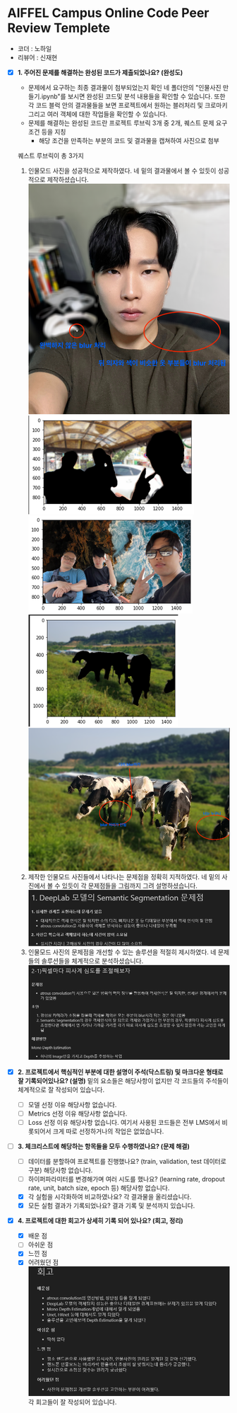 # AIFFEL Campus Online Code Peer Review Templete
- 코더 : 노하일
- 리뷰어 : 신재현

- [X]  **1. 주어진 문제를 해결하는 완성된 코드가 제출되었나요? (완성도)**
    - 문제에서 요구하는 최종 결과물이 첨부되었는지 확인
    네 폴더안의 "인물사진 만들기.ipynb"를 보시면 완성된 코드및 분석 내용들을 확인할 수 있습니다.
    또한 각 코드 블럭 안의 결과물들을 보면 프로젝트에서 원하는 블러처리 및 크로마키 그리고 여러 객체에 대한 작업들을 확인할 수 있습니다.
    - 문제를 해결하는 완성된 코드란 프로젝트 루브릭 3개 중 2개, 
    퀘스트 문제 요구조건 등을 지칭
        - 해당 조건을 만족하는 부분의 코드 및 결과물을 캡쳐하여 사진으로 첨부

    퀘스트 루브릭이 총 3가지
    1. 인물모드 사진을 성공적으로 제작하였다.
    네 밑의 결과물에서 볼 수 있듯이 성공적으로 제작하셨습니다.
    ![결과물](img/작업1.png)
    ![결과물](img/작업2.png)
    ![결과물](img/작업3.png)
    ![결과물](img/작업4.png)
    ![결과물](img/작업5.png)
    2. 제작한 인물모드 사진들에서 나타나는 문제점을 정확히 지적하였다.
    네 밑의 사진에서 볼 수 있듯이 각 문제점들을 그림까지 그려 설명하셨습니다.
    ![문제점](img/문제점.png)
    3. 인물모드 사진의 문제점을 개선할 수 있는 솔루션을 적절히 제시하였다.
    네 문제들의 솔루션들을 체계적으로 분석하셨습니다.
    ![솔루션](img/해결방안.png)

- [X]  **2. 프로젝트에서 핵심적인 부분에 대한 설명이 주석(닥스트링) 및 마크다운 형태로 잘 기록되어있나요? (설명)**
밑의 요소들은 해당사항이 없지만 각 코드들의 주석들이 체계적으로 잘 작성되어 있습니다.
    - [ ]  모델 선정 이유
    해당사항 없습니다.
    - [ ]  Metrics 선정 이유
    해당사항 없습니다.
    - [ ]  Loss 선정 이유
    해당사항 없습니다.
    여기서 사용된 코드들은 전부 LMS에서 비롯되어서 크게 따로 선정하거나의 작업은 없었습니다.

- [ ]  **3. 체크리스트에 해당하는 항목들을 모두 수행하였나요? (문제 해결)**
    - [ ]  데이터를 분할하여 프로젝트를 진행했나요? (train, validation, test 데이터로 구분)
    해당사항 없습니다.
    - [ ]  하이퍼파라미터를 변경해가며 여러 시도를 했나요? (learning rate, dropout rate, unit, batch size, epoch 등)
    해당사항 없습니다.
    - [X]  각 실험을 시각화하여 비교하였나요?
    각 결과물을 올리셨습니다.
    - [X]  모든 실험 결과가 기록되었나요?
    결과 기록 및 분석까지 있습니다.

- [X]  **4. 프로젝트에 대한 회고가 상세히 기록 되어 있나요? (회고, 정리)**
    - [X]  배운 점
    - [ ]  아쉬운 점
    - [X]  느낀 점
    - [X]  어려웠던 점
    ![회고](img/회고.png)
    각 회고들이 잘 작성되어 있습니다.